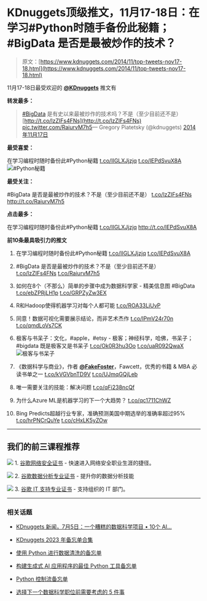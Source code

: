 # KDnuggets顶级推文，11月17-18日：在学习#Python时随手备份此秘籍；#BigData 是否是最被炒作的技术？

> 原文：[https://www.kdnuggets.com/2014/11/top-tweets-nov17-18.html](https://www.kdnuggets.com/2014/11/top-tweets-nov17-18.html)

11月17-18日最受欢迎的 [**@KDnuggets**](https://twitter.com/KDnuggets) 推文有

**转发最多：**

> [#BigData](https://twitter.com/hashtag/BigData?src=hash) 是有史以来最被炒作的技术吗？不是（至少目前还不是） [http://t.co/lzZIFs4FNs](http://t.co/lzZIFs4FNs) [pic.twitter.com/RaiurvM7h5](http://t.co/RaiurvM7h5)&mdash; Gregory Piatetsky (@kdnuggets) [2014年11月17日](https://twitter.com/kdnuggets/status/534379719064821761)

**最受喜爱：**

在学习编程时随时备份此#Python秘籍 [t.co/IIGLXJjzjq](http://t.co/IIGLXJjzjq) [t.co/lEPdSvuX8A](http://t.co/lEPdSvuX8A) ![#Python秘籍](../Images/400c8dedccfb078ef0473fcac336823b.png)

**最受关注：**

#BigData 是否是最被炒作的技术？不是（至少目前还不是） [t.co/lzZIFs4FNs](http://t.co/lzZIFs4FNs) http://t.co/RaiurvM7h5

**点击最多：**

在学习编程时随时备份此#Python秘籍 [t.co/IIGLXJjzjq](http://t.co/IIGLXJjzjq) http://t.co/lEPdSvuX8A

**前10条最具吸引力的推文**

1.  在学习编程时随时备份此#Python秘籍 [t.co/IIGLXJjzjq](http://t.co/IIGLXJjzjq) [t.co/lEPdSvuX8A](http://t.co/lEPdSvuX8A)

1.  #BigData 是否是最被炒作的技术？不是（至少目前还不是） [t.co/lzZIFs4FNs](http://t.co/lzZIFs4FNs) [t.co/RaiurvM7h5](http://t.co/RaiurvM7h5)

1.  如何在8个（不那么）简单的步骤中成为数据科学家 - 精美信息图 #BigData [t.co/ebZPRjLH1p](http://t.co/ebZPRjLH1p) [t.co/GRPZyZw3EX](http://t.co/GRPZyZw3EX)

1.  R和Hadoop使得机器学习对每个人都可能 [t.co/ROA33LiUvP](http://t.co/ROA33LiUvP)

1.  同意！数据可视化需要展示结论，而非艺术杰作 [t.co/lPmV24r70n](http://t.co/lPmV24r70n) [t.co/qmdLoVs7CK](http://t.co/qmdLoVs7CK)

1.  极客与书呆子：文化，#apple，#etsy - 极客；神经科学，哈佛，书呆子；#bigdata 既是极客又是书呆子 [t.co/Ok0R3hu3Oo](http://t.co/Ok0R3hu3Oo) [t.co/uaR092QwaX](http://t.co/uaR092QwaX) ![极客与书呆子](../Images/c169aecdc325cca440d0243dd70d0ad7.png)

1.  《数据科学与商业》，作者 [**@FakeFoster**](https://twitter.com/FakeFoster)，Fawcett，优秀的书籍 & MBA 必读书单之一 [t.co/kVGVbnTD9V](http://t.co/kVGVbnTD9V) [t.co/UJmqGQjLeb](http://t.co/UJmqGQjLeb)

1.  唯一需要关注的技能：解决问题 [t.co/qFi238ncQf](http://t.co/qFi238ncQf)

1.  为什么Azure ML是机器学习的下一个大趋势？ [t.co/qc1711ChWZ](http://t.co/qc1711ChWZ)

1.  Bing Predicts超越行业专家，准确预测美国中期选举的准确率超过95% [t.co/hrPNCrQuYe](http://t.co/hrPNCrQuYe) [t.co/cHxLK5yZOw](http://t.co/cHxLK5yZOw)

* * *

## 我们的前三课程推荐

![](../Images/0244c01ba9267c002ef39d4907e0b8fb.png) 1\. [谷歌网络安全证书](https://www.kdnuggets.com/google-cybersecurity) - 快速进入网络安全职业生涯的捷径。

![](../Images/e225c49c3c91745821c8c0368bf04711.png) 2\. [谷歌数据分析专业证书](https://www.kdnuggets.com/google-data-analytics) - 提升你的数据分析技能

![](../Images/0244c01ba9267c002ef39d4907e0b8fb.png) 3\. [谷歌 IT 支持专业证书](https://www.kdnuggets.com/google-itsupport) - 支持组织的 IT 部门。

* * *

### 相关话题

+   [KDnuggets 新闻，7月5日：一个糟糕的数据科学项目 • 10个 AI…](https://www.kdnuggets.com/2023/n24.html)

+   [KDnuggets 2023 年备忘单合集](https://www.kdnuggets.com/the-kdnuggets-2023-cheat-sheet-collection)

+   [使用 Python 进行数据清洗的备忘单](https://www.kdnuggets.com/2023/02/data-cleaning-python-cheat-sheet.html)

+   [构建生成式 AI 应用程序的最佳 Python 工具备忘单](https://www.kdnuggets.com/2023/08/best-python-tools-generative-ai-cheat-sheet.html)

+   [Python 控制流备忘单](https://www.kdnuggets.com/2022/11/python-control-flow-cheatsheet.html)

+   [选择下一个数据科学职位前需要考虑的 5 件事](https://www.kdnuggets.com/2022/01/5-things-keep-mind-selecting-next-job.html)
